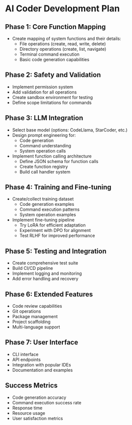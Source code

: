# AI Coder Development Plan

## Phase 1: Core Function Mapping
- Create mapping of system functions and their details:
  - File operations (create, read, write, delete)
  - Directory operations (create, list, navigate)
  - Terminal command execution
  - Basic code generation capabilities

## Phase 2: Safety and Validation
- Implement permission system
- Add validation for all operations
- Create sandbox environment for testing
- Define scope limitations for commands

## Phase 3: LLM Integration
- Select base model (options: CodeLlama, StarCoder, etc.)
- Design prompt engineering for:
  - Code generation
  - Command understanding
  - System operation calls
- Implement function calling architecture
  - Define JSON schema for function calls
  - Create function registry
  - Build call handler system

## Phase 4: Training and Fine-tuning
- Create/collect training dataset
  - Code generation examples
  - Command execution patterns
  - System operation examples
- Implement fine-tuning pipeline
  - Try LoRA for efficient adaptation
  - Experiment with DPO for alignment
  - Test RLHF for improved performance

## Phase 5: Testing and Integration
- Create comprehensive test suite
- Build CI/CD pipeline
- Implement logging and monitoring
- Add error handling and recovery

## Phase 6: Extended Features
- Code review capabilities
- Git operations
- Package management
- Project scaffolding
- Multi-language support

## Phase 7: User Interface
- CLI interface
- API endpoints
- Integration with popular IDEs
- Documentation and examples

## Success Metrics
- Code generation accuracy
- Command execution success rate
- Response time
- Resource usage
- User satisfaction metrics